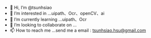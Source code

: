 - 👋 Hi, I’m @tsunhsiao
- 👀 I’m interested in ...uipath、Ocr、openCV、ai
- 🌱 I’m currently learning ...uipath、Ocr
- 💞️ I’m looking to collaborate on ...
- 📫 How to reach me ...send me a email : tsunhsiao.hsu@gmail.com

<!---
tsunhsiao/tsunhsiao is a ✨ special ✨ repository because its `README.md` (this file) appears on your GitHub profile.
You can click the Preview link to take a look at your changes.
--->
